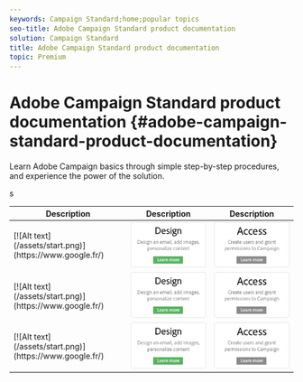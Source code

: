 ```yaml
---
keywords: Campaign Standard;home;popular topics
seo-title: Adobe Campaign Standard product documentation
solution: Campaign Standard
title: Adobe Campaign Standard product documentation
topic: Premium
---
```


# Adobe Campaign Standard product documentation {#adobe-campaign-standard-product-documentation}

Learn Adobe Campaign basics through simple step-by-step procedures, and experience the power of the solution.

<table>
<thead>
	 <tr>
  <th colname="col1" class="entry"> Description </th>
  <th colname="col2" class="entry"> Description </th>
  <th colname="col3" class="entry"> Description </th>
 </tr>s
</thead>
<tbody>
    <tr>
        <td>[![Alt text](/assets/start.png)](https://www.google.fr/)</td>
        <td><img src="assets/design.png"></td>
        <td><img src="assets/access.png"></td>
    </tr>
    <tr>
        <td>[![Alt text](/assets/start.png)](https://www.google.fr/)</td>
        <td><img src="assets/design.png"></td>
        <td><img src="assets/access.png"></td>
    </tr>
    <tr>
        <td>[![Alt text](/assets/start.png)](https://www.google.fr/)</td>
        <td><img src="assets/design.png"></td>
        <td><img src="assets/access.png"></td>
    </tr>
</tbody>
</table>